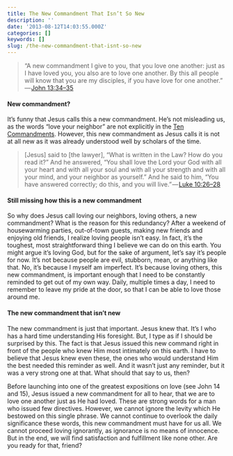 ```yaml
---
title: The New Commandment That Isn’t So New
description: ''
date: '2013-08-12T14:03:55.000Z'
categories: []
keywords: []
slug: /the-new-commandment-that-isnt-so-new
---
```


> “A new commandment I give to you, that you love one another: just as I have loved you, you also are to love one another. By this all people will know that you are my disciples, if you have love for one another.” — [John 13:34–35](http://www.biblegateway.com/passage/?search=John%2013:34-35&version=ESV)

#### New commandment?

It’s funny that Jesus calls this a new commandment. He’s not misleading us, as the words “love your neighbor” are not explicitly in the [Ten Commandments](http://www.biblegateway.com/passage/?search=exodus%2020:1-21&version=ESV). However, this new commandment as Jesus calls it is not at all new as it was already understood well by scholars of the time.

> \[Jesus\] said to \[the lawyer\], “What is written in the Law? How do you read it?” And he answered, “You shall love the Lord your God with all your heart and with all your soul and with all your strength and with all your mind, and your neighbor as yourself.” And he said to him, “You have answered correctly; do this, and you will live.” — [Luke 10:26–28](http://www.biblegateway.com/passage/?search=Luke+10:26-28&version=ESV)

#### Still missing how this is a new commandment

So why does Jesus call loving our neighbors, loving others, a new commandment? What is the reason for this redundancy? After a weekend of housewarming parties, out-of-town guests, making new friends and enjoying old friends, I realize loving people isn’t easy. In fact, it’s the toughest, most straightforward thing I believe we can do on this earth. You might argue it’s loving God, but for the sake of argument, let’s say it’s people for now. It’s not because people are evil, stubborn, mean, or anything like that. No, it’s because I myself am imperfect. It’s because loving others, this new commandment, is important enough that I need to be constantly reminded to get out of my own way. Daily, multiple times a day, I need to remember to leave my pride at the door, so that I can be able to love those around me.

#### The new commandment that isn’t new

The new commandment is just that important. Jesus knew that. It’s I who has a hard time understanding His foresight. But, I type as if I should be surprised by this. The fact is that Jesus issued this new command right in front of the people who knew Him most intimately on this earth. I have to believe that Jesus knew even these, the ones who would understand Him the best needed this reminder as well. And it wasn’t just any reminder, but it was a very strong one at that. What should that say to us, then?

Before launching into one of the greatest expositions on love (see John 14 and 15), Jesus issued a new commandment for all to hear, that we are to love one another just as He had loved. These are strong words for a man who issued few directives. However, we cannot ignore the levity which He bestowed on this single phrase. We cannot continue to overlook the daily significance these words, this new commandment must have for us all. We cannot proceed loving ignorantly, as ignorance is no means of innocence. But in the end, we will find satisfaction and fulfillment like none other. Are you ready for that, friend?
